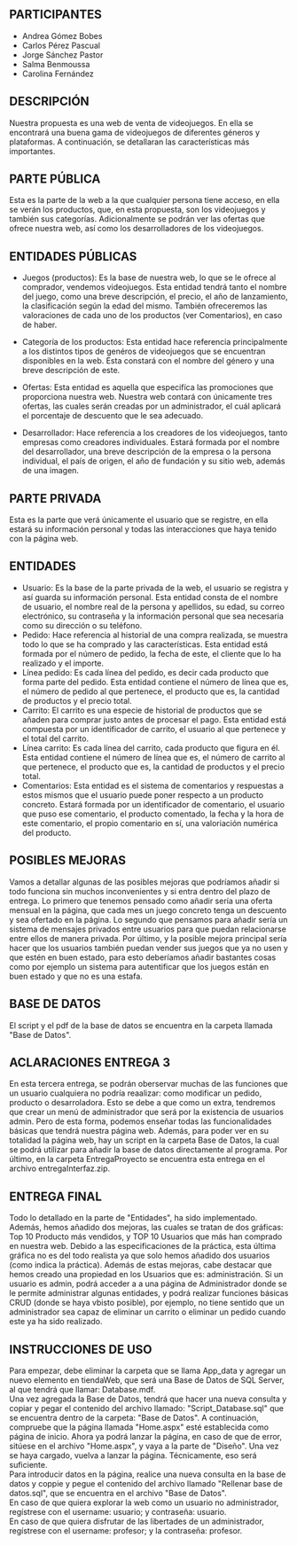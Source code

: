 ## PARTICIPANTES
- Andrea Gómez Bobes
- Carlos Pérez Pascual
- Jorge Sánchez Pastor
- Salma Benmoussa
- Carolina Fernández

## DESCRIPCIÓN
Nuestra propuesta es una web de venta de videojuegos. En ella se encontrará una buena gama de videojuegos de diferentes géneros y plataformas.
A continuación, se detallaran las características más importantes.

## PARTE PÚBLICA 
Esta es la parte de la web a la que cualquier persona tiene acceso, en ella se verán los productos, que, en esta propuesta, son los videojuegos y también sus categorías. Adicionalmente se podrán ver las ofertas que ofrece nuestra web, así como los desarrolladores de los videojuegos.

## ENTIDADES PÚBLICAS
- Juegos (productos): Es la base de nuestra web, lo que se le ofrece al comprador, vendemos videojuegos. Esta entidad tendrá tanto el nombre del juego, como una breve descripción, el precio, el año de lanzamiento,  la clasificación según la edad del mismo. También ofreceremos las valoraciones de cada uno de los productos (ver Comentarios), en caso de haber.

- Categoría de los productos: Esta entidad hace referencia principalmente a los distintos tipos de genéros de videojuegos que se encuentran disponibles en la web. Esta constará con el nombre del género y una breve descripción de este.

- Ofertas: Esta entidad es aquella que especifíca las promociones que proporciona nuestra web. Nuestra web contará con únicamente tres ofertas, las cuales serán creadas por un administrador, el cuál aplicará el porcentaje de descuento que le sea adecuado.

- Desarrollador: Hace referencia a los creadores de los videojuegos, tanto empresas como creadores individuales. Estará formada por el nombre del desarrollador, una breve descripción de la empresa o la persona individual, el país de origen, el año de fundación y su sitio web, además de una imagen.

## PARTE PRIVADA
Esta es la parte que verá únicamente el usuario que se registre, en ella estará su información personal y todas las interacciones que haya tenido con la página web.

## ENTIDADES 
- Usuario: Es la base de la parte privada de la web, el usuario se registra y así guarda su información personal. Esta entidad consta de el nombre de usuario, el nombre real de la persona y apellidos, su edad, su correo electrónico, su contraseña y la información personal que sea necesaria como su dirección o su teléfono.
- Pedido: Hace referencia al historial de una compra realizada, se muestra todo lo que se ha comprado y las características. Esta entidad está formada por el número de pedido, la fecha de este, el cliente que lo ha realizado y el importe.
- Línea pedido: Es cada línea del pedido, es decir cada producto que forma parte del pedido. Esta entidad contiene el número de línea que es, el número de pedido al que pertenece, el producto que es, la cantidad de productos y el precio total.
- Carrito: El carrito es una especie de historial de productos que se añaden para comprar justo antes de procesar el pago. Esta entidad está compuesta por un identificador de carrito, el usuario al que pertenece y el total del carrito.
- Línea carrito: Es cada línea del carrito, cada producto que figura en él. Esta entidad contiene el número de línea que es, el número de carrito al que pertenece, el producto que es, la cantidad de productos y el precio total.
- Comentarios: Esta entidad es el sistema de comentarios y respuestas a estos mismos que el usuario puede poner respecto a un producto concreto. Estará formada por un identificador de comentario, el usuario que puso ese comentario, el producto comentado, la fecha y la hora de este comentario, el propio comentario en sí, una valoriación numérica del producto.

## POSIBLES MEJORAS
Vamos a detallar algunas de las posibles mejoras que podríamos añadir si todo funciona sin muchos inconvenientes y si entra dentro del plazo de entrega.
Lo primero que tenemos pensado como añadir sería una oferta mensual en la página, que cada mes un juego concreto tenga un descuento y sea ofertado en la página.
Lo segundo que pensamos para añadir sería un sistema de mensajes privados entre usuarios para que puedan relacionarse entre ellos de manera privada.
Por último, y la posible mejora principal sería hacer que los usuarios también puedan vender sus juegos que ya no usen y que estén en buen estado, para esto deberíamos añadir bastantes cosas como por ejemplo un sistema para autentificar que los juegos están en buen estado y que no es una estafa.

## BASE DE DATOS
El script y el pdf de la base de datos se encuentra en la carpeta llamada "Base de Datos".

## ACLARACIONES ENTREGA 3
En esta tercera entrega, se podrán oberservar muchas de las funciones que un usuario cualquiera no podría reaalizar: como modificar un pedido, producto o desarroladora. Esto se debe a que como un extra, tendremos que crear un menú de administrador que será por la existencia de usuarios admin. Pero de esta forma, podemos enseñar todas las funcionalidades básicas que tendrá nuestra página web.
Además, para poder ver en su totalidad la página web, hay un script en la carpeta Base de Datos, la cual se podrá utilizar para añadir la base de datos directamente al programa. 
Por último, en la carpeta EntregaProyecto se encuentra esta entrega en el archivo entregaInterfaz.zip.

## ENTREGA FINAL
Todo lo detallado en la parte de "Entidades", ha sido implementado. Además, hemos añadido dos mejoras, las cuales se tratan de dos gráficas: Top 10 Producto más vendidos, y TOP 10 Usuarios que más han comprado en nuestra web. Debido a las especificaciones de la práctica, esta última gráfica no es del todo realista ya que solo hemos añadido dos usuarios (como indica la práctica). Además de estas mejoras, cabe destacar que hemos creado una propiedad en los Usuarios que es: administración. Si un usuario es admin, podrá acceder a a una página de Administrador donde se le permite administrar algunas entidades, y podrá realizar funciones básicas CRUD (donde se haya vbisto posible), por ejemplo, no tiene sentido que un administrador sea capaz de eliminar un carrito o eliminar un pedido cuando este ya ha sido realizado.

## INSTRUCCIONES DE USO
Para empezar, debe eliminar la carpeta que se llama App_data y agregar un nuevo elemento en tiendaWeb, que será una Base de Datos de SQL Server, al que tendrá que llamar: Database.mdf.  
Una vez agregada la Base de Datos, tendrá que hacer una nueva consulta y copiar y pegar el contenido del archivo llamado: "Script_Database.sql" que se encuentra dentro de la carpeta: "Base de Datos". A continuación, compruebe que la página llamada "Home.aspx" esté establecida como página de inicio. Ahora ya podrá lanzar la página, en caso de que de error, sitúese en el archivo "Home.aspx", y vaya a la parte de "Diseño". Una vez se haya cargado, vuelva a lanzar la página. Técnicamente, eso será suficiente.  
Para introducir datos en la página, realice una nueva consulta en la base de datos y coppie y pegue el contenido del archivo llamado "Rellenar base de datos.sql", que se encuentra en el archivo "Base de Datos".  
En caso de que quiera explorar la web como un usuario no administrador, regístrese con el username: usuario; y contraseña: usuario.  
En caso de que quiera disfrutar de las libertades de un administrador, regístrese con el username: profesor; y la contraseña: profesor.
